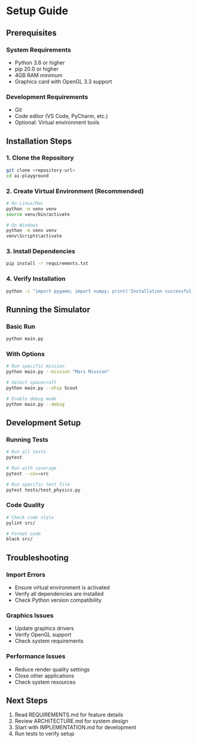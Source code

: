 # Setup Guide

## Prerequisites

### System Requirements
- Python 3.8 or higher
- pip 20.0 or higher
- 4GB RAM minimum
- Graphics card with OpenGL 3.3 support

### Development Requirements
- Git
- Code editor (VS Code, PyCharm, etc.)
- Optional: Virtual environment tools

## Installation Steps

### 1. Clone the Repository
```bash
git clone <repository-url>
cd ai-playground
```

### 2. Create Virtual Environment (Recommended)
```bash
# On Linux/Mac
python -m venv venv
source venv/bin/activate

# On Windows
python -m venv venv
venv\Scripts\activate
```

### 3. Install Dependencies
```bash
pip install -r requirements.txt
```

### 4. Verify Installation
```bash
python -c "import pygame; import numpy; print('Installation successful!')"
```

## Running the Simulator

### Basic Run
```bash
python main.py
```

### With Options
```bash
# Run specific mission
python main.py --mission "Mars Mission"

# Select spacecraft
python main.py --ship Scout

# Enable debug mode
python main.py --debug
```

## Development Setup

### Running Tests
```bash
# Run all tests
pytest

# Run with coverage
pytest --cov=src

# Run specific test file
pytest tests/test_physics.py
```

### Code Quality
```bash
# Check code style
pylint src/

# Format code
black src/
```

## Troubleshooting

### Import Errors
- Ensure virtual environment is activated
- Verify all dependencies are installed
- Check Python version compatibility

### Graphics Issues
- Update graphics drivers
- Verify OpenGL support
- Check system requirements

### Performance Issues
- Reduce render quality settings
- Close other applications
- Check system resources

## Next Steps

1. Read REQUIREMENTS.md for feature details
2. Review ARCHITECTURE.md for system design
3. Start with IMPLEMENTATION.md for development
4. Run tests to verify setup
